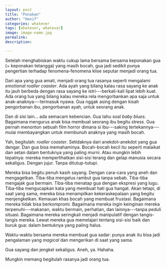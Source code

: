 ```yaml
---
layout: post
title: "Ponakan"
author: "Hanif" 
categories: whatever
tags: [whatever, whatevar]
image: image-name.jpg
permalink: 
description:

---
```


Setelah menghabiskan waktu cukup lama bersama bersama keponakan gua (+ keponakan tetangga) yang masih bocah, gua jadi sedikit punya pengertian terhadap fenomena-fenomena klise seputar menjadi orang tua. 

Dari apa yang gua amati, menjadi orang tua rasanya seperti mengalami *emotional roaller coaster*. Ada ayah yang bilang kalau rasa sayang ke anak itu jauh berbeda dengan rasa sayang ke istri---berkali-kali lipat lebih kuat. Ada orang tua yang bilang kalau mereka rela mengorbankan apa saja untuk anak-anaknya---termasuk nyawa. Gua nggak asing dengan kisah pengorbanan ibu, pengorbanan ayah, untuk seorang anak. 

Dan di sisi lain... ada semacam kebencian. Gua tahu soal *baby blues*. Bagaimana mengurus anak bisa membuat seorang ibu begitu stress. Gua pernah menonton sebuah film horror dimana si ibu---saking tertekannya---mulai membayangkan untuk membunuh anaknya yang masih bocah. 

Yah, begitulah: *roaller coaster*. Setidaknya dari anekdot-anekdot yang gua dengar. Dan gua bisa memahaminya. Bocah-bocah kecil itu seperti malaikat dan setan dalam bentuknya yang paling murni. Atau mungkin lebih tepatnya: mereka memperlihatkan sisi-sisi terang dan gelap manusia secara sekaligus. Dengan jujur. Tanpa ditutup-tutupi. 

Mereka bisa begitu penuh kasih sayang. Dengan cara-cara yang aneh dan mengagetkan. Tiba-tiba mengelus rambut gua tanpa sebab. Tiba-tiba mengajak gua bermain. Tiba-tiba menatap gua dengan ekspresi yang lugu. Tiba-tiba mengucapkan kata yang membuat hati gua hangat. Akan tetapi, di saat yang sama, mereka bisa menampilkan kekeraskepalaan yang begitu menjengkelkan. Kemauan khas bocah yang membuat frustasi. Bagaimana mereka tidak bisa berkompromi. Bagaimana mereka ingin keinginan mereka terpenuhi---makanan, waktu bermain, perhatian, dan lainnya---tanpa peduli situasi. Bagaimana mereka seringkali menjadi manipulatif dengan tangis-tangis mereka. Lewat mereka gua memelajari tentang sisi-sisi baik dan buruk gua: dalam bentuknya yang paling halus. 

Waktu-waktu bersama mereka membuat gua sadar: punya anak itu bisa jadi pengalaman yang *magical* dan mengerikan di saat yang sama. 

Gua sayang dan jengkel sekaligus. Aneh, ya. Hahaha. 

Mungkin memang begitulah rasanya jadi orang tua. 